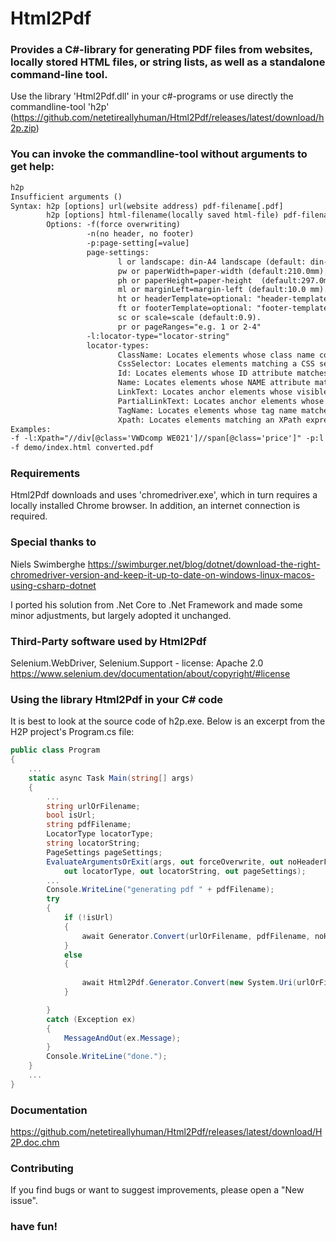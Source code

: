 # Html2Pdf
### Provides a C#-library for generating PDF files from websites, locally stored HTML files, or string lists, as well as a standalone command-line tool.
Use the library 'Html2Pdf.dll' in your c#-programs
or use directly the commandline-tool 'h2p' (https://github.com/netetireallyhuman/Html2Pdf/releases/latest/download/h2p.zip)

### You can invoke the commandline-tool without arguments to get help:
```html
h2p
Insufficient arguments ()
Syntax: h2p [options] url(website address) pdf-filename[.pdf]
        h2p [options] html-filename(locally saved html-file) pdf-filename[.pdf]
        Options: -f(force overwriting)
                 -n(no header, no footer)
                 -p:page-setting[=value]
                 page-settings:
                        l or landscape: din-A4 landscape (default: din-A4 portrait).
                        pw or paperWidth=paper-width (default:210.0mm).
                        ph or paperHeight=paper-height  (default:297.0mm).
                        ml or marginLeft=margin-left (default:10.0 mm).
                        ht or headerTemplate=optional: "header-template"
                        ft or footerTemplate=optional: "footer-template"
                        sc or scale=scale (default:0.9).
                        pr or pageRanges="e.g. 1 or 2-4"
                 -l:locator-type="locator-string"
                 locator-types:
                        ClassName: Locates elements whose class name contains the search value.
                        CssSelector: Locates elements matching a CSS selector.
                        Id: Locates elements whose ID attribute matches the search value.
                        Name: Locates elements whose NAME attribute matches the search value.
                        LinkText: Locates anchor elements whose visible text matches the search value.
                        PartialLinkText: Locates anchor elements whose visible text contains the search value.
                        TagName: Locates elements whose tag name matches the search value.
                        Xpath: Locates elements matching an XPath expression.
Examples:
-f -l:Xpath="//div[@class='VWDcomp WE021']//span[@class='price']" -p:l -p:sc=0.95 -p:ml=20 -p:pr="1-3" "https://www.tagesschau.de/wirtschaft/boersenkurse/basf-aktie-basf11/" basf
-f demo/index.html converted.pdf
```

### Requirements
Html2Pdf downloads and uses 'chromedriver.exe', which in turn requires a locally installed Chrome browser. In addition, an internet connection is required.

### Special thanks to
Niels Swimberghe
https://swimburger.net/blog/dotnet/download-the-right-chromedriver-version-and-keep-it-up-to-date-on-windows-linux-macos-using-csharp-dotnet

I ported his solution from .Net Core to .Net Framework and made some minor adjustments, but largely adopted it unchanged.

### Third-Party software used by Html2Pdf
Selenium.WebDriver, Selenium.Support - license: Apache 2.0
https://www.selenium.dev/documentation/about/copyright/#license

### Using the library Html2Pdf in your C# code
It is best to look at the source code of h2p.exe.
Below is an excerpt from the H2P project's Program.cs file:

```C#
public class Program
{
	...
	static async Task Main(string[] args)
	{
		...
		string urlOrFilename;
		bool isUrl;
		string pdfFilename;
		LocatorType locatorType;
		string locatorString;
		PageSettings pageSettings;
		EvaluateArgumentsOrExit(args, out forceOverwrite, out noHeaderFooter, out urlOrFilename, out isUrl, out pdfFilename,
			out locatorType, out locatorString, out pageSettings);
		...
		Console.WriteLine("generating pdf " + pdfFilename);
		try
		{
			if (!isUrl)
			{
				await Generator.Convert(urlOrFilename, pdfFilename, noHeaderFooter, locatorType, locatorString, pageSettings);
			}
			else
			{
                
				await Html2Pdf.Generator.Convert(new System.Uri(urlOrFilename), pdfFilename, noHeaderFooter, locatorType, locatorString, pageSettings);
			}

		}
		catch (Exception ex)
		{
			MessageAndOut(ex.Message);
		}
		Console.WriteLine("done.");
	}
	...
}
```

### Documentation
https://github.com/netetireallyhuman/Html2Pdf/releases/latest/download/H2P.doc.chm

### Contributing
If you find bugs or want to suggest improvements, please open a "New issue".<br/>

### have fun!
